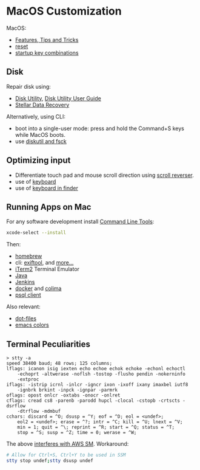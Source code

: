 # MacOS Customization

MacOS:

* [Features, Tips and Tricks](https://apple.stackexchange.com/questions/400/please-share-your-hidden-macos-features-or-tips-and-tricks)
* [reset](reset.html)
* [startup key combinations](https://support.apple.com/en-us/102603)

## Disk

Repair disk using:

* [Disk Utility](https://support.apple.com/en-us/102611),
[Disk Utility User Guide](https://support.apple.com/guide/disk-utility/welcome/mac)
* [Stellar Data Recovery](https://www.stellarinfo.com/blog/repair-corrupt-mac-partition/)

Alternatively, using CLI:

* boot into a single-user mode: press and hold the Command+S keys while MacOS
boots.
* use
[diskutil and fsck](https://appleinsider.com/inside/macos/tips/how-to-use-fsck-to-check-and-repair-macos-disks)

## Optimizing input

* Differentiate touch pad and mouse scroll direction using
[scroll reverser](https://pilotmoon.com/scrollreverser/).
* use of [keyboard](keyboard.html)
* use of [keyboard in finder](finder.html)

## Running Apps on Mac

For any software development install
[Command Line Tools](https://developer.apple.com/library/archive/technotes/tn2339/):

```sh
xcode-select --install
```

Then:
* [homebrew](https://brew.sh/)
* cli: [exiftool](/apps/cli-exiftool.html), and [more...](cli.html)
* [iTerm2](iTerm2.html) Terminal Emulator
* [Java](java.html)
* [Jenkins](jenkins.html)
* [docker](/apps/docker/docker-macos.html) and
[colima](/apps/docker/colima.html)
* [psql client](/apps/psql-client.html)

Also relevant:

* [dot-files](/apps/dot-files/)
* [emacs colors](/apps/emacs/)

## Terminal Peculiarities

```
> stty -a
speed 38400 baud; 48 rows; 125 columns;
lflags: icanon isig iexten echo echoe echok echoke -echonl echoctl
	-echoprt -altwerase -noflsh -tostop -flusho pendin -nokerninfo
	-extproc
iflags: -istrip icrnl -inlcr -igncr ixon -ixoff ixany imaxbel iutf8
	-ignbrk brkint -inpck -ignpar -parmrk
oflags: opost onlcr -oxtabs -onocr -onlret
cflags: cread cs8 -parenb -parodd hupcl -clocal -cstopb -crtscts -dsrflow
	-dtrflow -mdmbuf
cchars: discard = ^O; dsusp = ^Y; eof = ^D; eol = <undef>;
	eol2 = <undef>; erase = ^?; intr = ^C; kill = ^U; lnext = ^V;
	min = 1; quit = ^\; reprint = ^R; start = ^Q; status = ^T;
	stop = ^S; susp = ^Z; time = 0; werase = ^W;
```

The above
[interferes with AWS SM](https://github.com/aws/session-manager-plugin/issues/29).
Workaround:

```sh
# Allow for Ctrl+S, Ctrl+Y to be used in SSM
stty stop undef;stty dsusp undef
```
